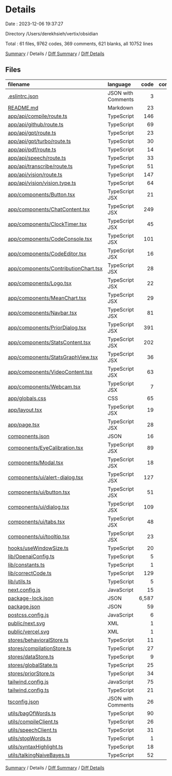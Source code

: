 # Details

Date : 2023-12-06 19:37:27

Directory /Users/derekhsieh/vertix/obsidian

Total : 61 files,  9762 codes, 369 comments, 621 blanks, all 10752 lines

[Summary](results.md) / Details / [Diff Summary](diff.md) / [Diff Details](diff-details.md)

## Files
| filename | language | code | comment | blank | total |
| :--- | :--- | ---: | ---: | ---: | ---: |
| [.eslintrc.json](/.eslintrc.json) | JSON with Comments | 3 | 0 | 1 | 4 |
| [README.md](/README.md) | Markdown | 23 | 0 | 14 | 37 |
| [app/api/compile/route.ts](/app/api/compile/route.ts) | TypeScript | 146 | 8 | 29 | 183 |
| [app/api/github/route.ts](/app/api/github/route.ts) | TypeScript | 69 | 2 | 7 | 78 |
| [app/api/gpt/route.ts](/app/api/gpt/route.ts) | TypeScript | 23 | 1 | 7 | 31 |
| [app/api/gpt/turbo/route.ts](/app/api/gpt/turbo/route.ts) | TypeScript | 30 | 0 | 5 | 35 |
| [app/api/pdf/route.ts](/app/api/pdf/route.ts) | TypeScript | 14 | 1 | 5 | 20 |
| [app/api/speech/route.ts](/app/api/speech/route.ts) | TypeScript | 33 | 2 | 18 | 53 |
| [app/api/transcribe/route.ts](/app/api/transcribe/route.ts) | TypeScript | 51 | 13 | 8 | 72 |
| [app/api/vision/route.ts](/app/api/vision/route.ts) | TypeScript | 147 | 4 | 19 | 170 |
| [app/api/vision/vision.type.ts](/app/api/vision/vision.type.ts) | TypeScript | 64 | 0 | 4 | 68 |
| [app/components/Button.tsx](/app/components/Button.tsx) | TypeScript JSX | 21 | 0 | 4 | 25 |
| [app/components/ChatContent.tsx](/app/components/ChatContent.tsx) | TypeScript JSX | 249 | 11 | 39 | 299 |
| [app/components/ClockTimer.tsx](/app/components/ClockTimer.tsx) | TypeScript JSX | 45 | 1 | 9 | 55 |
| [app/components/CodeConsole.tsx](/app/components/CodeConsole.tsx) | TypeScript JSX | 101 | 2 | 8 | 111 |
| [app/components/CodeEditor.tsx](/app/components/CodeEditor.tsx) | TypeScript JSX | 16 | 0 | 6 | 22 |
| [app/components/ContributionChart.tsx](/app/components/ContributionChart.tsx) | TypeScript JSX | 28 | 32 | 7 | 67 |
| [app/components/Logo.tsx](/app/components/Logo.tsx) | TypeScript JSX | 22 | 0 | 3 | 25 |
| [app/components/MeanChart.tsx](/app/components/MeanChart.tsx) | TypeScript JSX | 29 | 0 | 6 | 35 |
| [app/components/Navbar.tsx](/app/components/Navbar.tsx) | TypeScript JSX | 81 | 2 | 11 | 94 |
| [app/components/PriorDialog.tsx](/app/components/PriorDialog.tsx) | TypeScript JSX | 391 | 13 | 68 | 472 |
| [app/components/StatsContent.tsx](/app/components/StatsContent.tsx) | TypeScript JSX | 202 | 1 | 12 | 215 |
| [app/components/StatsGraphView.tsx](/app/components/StatsGraphView.tsx) | TypeScript JSX | 36 | 15 | 7 | 58 |
| [app/components/VideoContent.tsx](/app/components/VideoContent.tsx) | TypeScript JSX | 63 | 6 | 22 | 91 |
| [app/components/Webcam.tsx](/app/components/Webcam.tsx) | TypeScript JSX | 7 | 0 | 3 | 10 |
| [app/globals.css](/app/globals.css) | CSS | 65 | 1 | 22 | 88 |
| [app/layout.tsx](/app/layout.tsx) | TypeScript JSX | 19 | 0 | 3 | 22 |
| [app/page.tsx](/app/page.tsx) | TypeScript JSX | 28 | 0 | 5 | 33 |
| [components.json](/components.json) | JSON | 16 | 0 | 0 | 16 |
| [components/EyeCalibration.tsx](/components/EyeCalibration.tsx) | TypeScript JSX | 89 | 1 | 18 | 108 |
| [components/Modal.tsx](/components/Modal.tsx) | TypeScript JSX | 18 | 0 | 5 | 23 |
| [components/ui/alert-dialog.tsx](/components/ui/alert-dialog.tsx) | TypeScript JSX | 127 | 0 | 15 | 142 |
| [components/ui/button.tsx](/components/ui/button.tsx) | TypeScript JSX | 51 | 0 | 6 | 57 |
| [components/ui/dialog.tsx](/components/ui/dialog.tsx) | TypeScript JSX | 109 | 0 | 14 | 123 |
| [components/ui/tabs.tsx](/components/ui/tabs.tsx) | TypeScript JSX | 48 | 0 | 8 | 56 |
| [components/ui/tooltip.tsx](/components/ui/tooltip.tsx) | TypeScript JSX | 23 | 0 | 8 | 31 |
| [hooks/useWindowSize.ts](/hooks/useWindowSize.ts) | TypeScript | 20 | 0 | 6 | 26 |
| [lib/OpenaiConfig.ts](/lib/OpenaiConfig.ts) | TypeScript | 5 | 0 | 3 | 8 |
| [lib/constants.ts](/lib/constants.ts) | TypeScript | 1 | 0 | 0 | 1 |
| [lib/correctCode.ts](/lib/correctCode.ts) | TypeScript | 129 | 0 | 25 | 154 |
| [lib/utils.ts](/lib/utils.ts) | TypeScript | 5 | 0 | 2 | 7 |
| [next.config.js](/next.config.js) | JavaScript | 15 | 10 | 7 | 32 |
| [package-lock.json](/package-lock.json) | JSON | 6,587 | 0 | 1 | 6,588 |
| [package.json](/package.json) | JSON | 59 | 0 | 1 | 60 |
| [postcss.config.js](/postcss.config.js) | JavaScript | 6 | 0 | 1 | 7 |
| [public/next.svg](/public/next.svg) | XML | 1 | 0 | 0 | 1 |
| [public/vercel.svg](/public/vercel.svg) | XML | 1 | 0 | 0 | 1 |
| [stores/behavioralStore.ts](/stores/behavioralStore.ts) | TypeScript | 11 | 0 | 6 | 17 |
| [stores/compilationStore.ts](/stores/compilationStore.ts) | TypeScript | 27 | 0 | 10 | 37 |
| [stores/dataStore.ts](/stores/dataStore.ts) | TypeScript | 9 | 0 | 3 | 12 |
| [stores/globalState.ts](/stores/globalState.ts) | TypeScript | 25 | 0 | 6 | 31 |
| [stores/priorStore.ts](/stores/priorStore.ts) | TypeScript | 34 | 1 | 12 | 47 |
| [tailwind.config.js](/tailwind.config.js) | JavaScript | 75 | 1 | 0 | 76 |
| [tailwind.config.ts](/tailwind.config.ts) | TypeScript | 21 | 0 | 2 | 23 |
| [tsconfig.json](/tsconfig.json) | JSON with Comments | 26 | 2 | 1 | 29 |
| [utils/bagOfWords.ts](/utils/bagOfWords.ts) | TypeScript | 90 | 228 | 70 | 388 |
| [utils/compileClient.ts](/utils/compileClient.ts) | TypeScript | 26 | 0 | 8 | 34 |
| [utils/speechClient.ts](/utils/speechClient.ts) | TypeScript | 31 | 0 | 8 | 39 |
| [utils/stopWords.ts](/utils/stopWords.ts) | TypeScript | 1 | 0 | 0 | 1 |
| [utils/syntaxHighlight.ts](/utils/syntaxHighlight.ts) | TypeScript | 18 | 8 | 3 | 29 |
| [utils/talkingNaiveBayes.ts](/utils/talkingNaiveBayes.ts) | TypeScript | 52 | 3 | 20 | 75 |

[Summary](results.md) / Details / [Diff Summary](diff.md) / [Diff Details](diff-details.md)